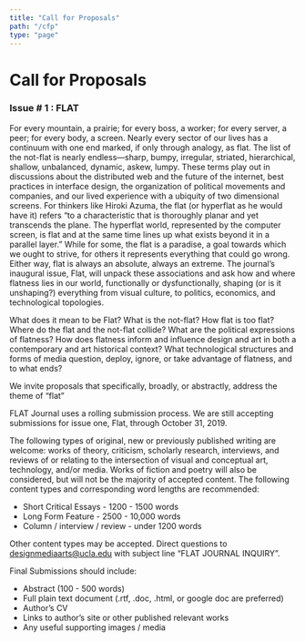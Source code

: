 ```yaml
---
title: "Call for Proposals"
path: "/cfp"
type: "page"
---
```


# Call for Proposals

### Issue # 1 : FLAT
For every mountain, a prairie; for every boss, a worker; for every server, a peer; for every body, a screen. Nearly every sector of our lives has a continuum with one end marked, if only through analogy, as flat. The list of the not-flat is nearly endless—sharp, bumpy, irregular, striated, hierarchical, shallow, unbalanced, dynamic, askew, lumpy. These terms play out in discussions about the distributed web and the future of the internet, best practices in interface design, the organization of political movements and companies, and our lived experience with a ubiquity of two dimensional screens. For thinkers like Hiroki Azuma, the flat (or hyperflat as he would have it) refers “to a characteristic that is thoroughly planar and yet transcends the plane. The hyperflat world, represented by the computer screen, is flat and at the same time lines up what exists beyond it in a parallel layer.” While for some, the flat is a paradise, a goal towards which we ought to strive, for others it represents everything that could go wrong. Either way, flat is always an absolute, always an extreme. The journal’s inaugural issue, Flat, will unpack these associations and ask how and where flatness lies in our world, functionally or dysfunctionally, shaping (or is it unshaping?) everything from visual culture, to politics, economics, and technological topologies.

What does it mean to be Flat? What is the not-flat? How flat is too flat? Where do the flat and the not-flat collide? What are the political expressions of flatness? How does flatness inform and influence design and art in both a contemporary and art historical context? What technological structures and forms of media question, deploy, ignore, or take advantage of flatness, and to what ends?

We invite proposals that specifically, broadly, or abstractly, address the theme of “flat”

FLAT Journal uses a rolling submission process. We are still accepting submissions for issue one, Flat, through October 31, 2019.

The following types of original, new or previously published writing are welcome: works of theory, criticism, scholarly research, interviews, and reviews of or relating to the intersection of visual and conceptual art, technology, and/or media. Works of fiction and poetry will also be considered, but will not be the majority of accepted content. The following content types and corresponding word lengths are recommended:

* Short Critical Essays - 1200 - 1500 words
* Long Form Feature - 2500 - 10,000 words
* Column / interview / review - under 1200 words

Other content types may be accepted. Direct questions to [designmediaarts@ucla.edu](mailto:designmediaarts@ucla.edu) with subject line “FLAT JOURNAL INQUIRY”.  

Final Submissions should include:

* Abstract (100 - 500 words)
* Full plain text document (.rtf, .doc, .html, or google doc are preferred)
* Author’s CV
* Links to author’s site or other published relevant works
* Any useful supporting images / media

